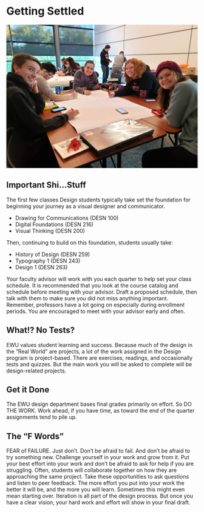 # Getting Settled

![](../.gitbook/assets/drawing.jpg)

## Important Shi...Stuff

The first few classes Design students typically take set the foundation for beginning your journey as a visual designer and communicator.

* Drawing for Communications \(DESN 100\)
* Digital Foundations \(DESN 216\)
* Visual Thinking \(DESN 200\)

Then, continuing to build on this foundation, students usually take:

* History of Design \(DESN 259\)
* Typography 1 \(DESN 243\)
* Design 1 \(DESN 263\)

Your faculty advisor will work with you each quarter to help set your class schedule. It is recommended that you look at the course catalog and schedule before meeting with your advisor. Draft a proposed schedule, then talk with them to make sure you did not miss anything important. Remember, professors have a lot going on especially during enrollment periods. You are encouraged to meet with your advisor early and often.

## What!? No Tests?

EWU values student learning and success. Because much of the design in the “Real World” are projects, a lot of the work assigned in the Design program is project-based. There are exercises, readings, and occasionally tests and quizzes. But the main work you will be asked to complete will be design-related projects.

## Get it Done

The EWU design department bases final grades primarily on effort. So DO THE WORK. Work ahead, if you have time, as toward the end of the quarter assignments tend to pile up.

## **The “F Words”**

FEAR of FAILURE. Just don’t. Don’t be afraid to fail. And don’t be afraid to try something new. Challenge yourself in your work and grow from it. Put your best effort into your work and don’t be afraid to ask for help if you are struggling. Often, students will collaborate together on how they are approaching the same project. Take these opportunities to ask questions and listen to peer feedback. The more effort you put into your work the better it will be, and the more you will learn. Sometimes this might even mean starting over. Iteration is all part of the design process. But once you have a clear vision, your hard work and effort will show in your final draft.

